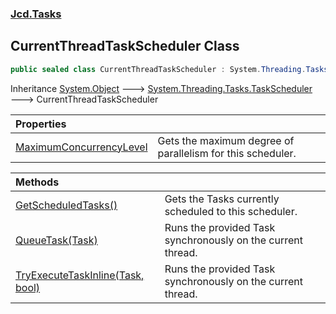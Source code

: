 ### [Jcd.Tasks](Jcd.Tasks.md 'Jcd.Tasks')

## CurrentThreadTaskScheduler Class

```csharp
public sealed class CurrentThreadTaskScheduler : System.Threading.Tasks.TaskScheduler
```

Inheritance [System.Object](https://docs.microsoft.com/en-us/dotnet/api/System.Object 'System.Object') &#129106; [System.Threading.Tasks.TaskScheduler](https://docs.microsoft.com/en-us/dotnet/api/System.Threading.Tasks.TaskScheduler 'System.Threading.Tasks.TaskScheduler') &#129106; CurrentThreadTaskScheduler

| Properties | |
| :--- | :--- |
| [MaximumConcurrencyLevel](Jcd.Tasks.CurrentThreadTaskScheduler.MaximumConcurrencyLevel.md 'Jcd.Tasks.CurrentThreadTaskScheduler.MaximumConcurrencyLevel') | Gets the maximum degree of parallelism for this scheduler. |

| Methods | |
| :--- | :--- |
| [GetScheduledTasks()](Jcd.Tasks.CurrentThreadTaskScheduler.GetScheduledTasks().md 'Jcd.Tasks.CurrentThreadTaskScheduler.GetScheduledTasks()') | Gets the Tasks currently scheduled to this scheduler. |
| [QueueTask(Task)](Jcd.Tasks.CurrentThreadTaskScheduler.QueueTask(System.Threading.Tasks.Task).md 'Jcd.Tasks.CurrentThreadTaskScheduler.QueueTask(System.Threading.Tasks.Task)') | Runs the provided Task synchronously on the current thread. |
| [TryExecuteTaskInline(Task, bool)](Jcd.Tasks.CurrentThreadTaskScheduler.TryExecuteTaskInline(System.Threading.Tasks.Task,bool).md 'Jcd.Tasks.CurrentThreadTaskScheduler.TryExecuteTaskInline(System.Threading.Tasks.Task, bool)') | Runs the provided Task synchronously on the current thread. |
